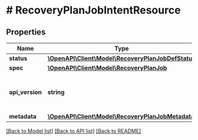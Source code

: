# # RecoveryPlanJobIntentResource

## Properties

Name | Type | Description | Notes
------------ | ------------- | ------------- | -------------
**status** | [**\OpenAPI\Client\Model\RecoveryPlanJobDefStatus**](RecoveryPlanJobDefStatus.md) |  | [optional]
**spec** | [**\OpenAPI\Client\Model\RecoveryPlanJob**](RecoveryPlanJob.md) |  | [optional]
**api_version** | **string** | API Version of the Nutanix v3 API framework. | [optional] [default to '3.1.0']
**metadata** | [**\OpenAPI\Client\Model\RecoveryPlanJobMetadata**](RecoveryPlanJobMetadata.md) |  |

[[Back to Model list]](../../README.md#models) [[Back to API list]](../../README.md#endpoints) [[Back to README]](../../README.md)
